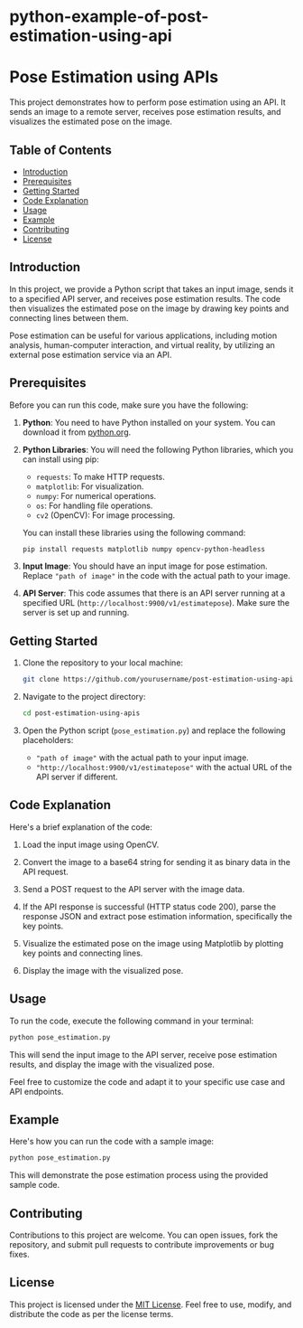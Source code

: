 # python-example-of-post-estimation-using-api
# Pose Estimation using APIs

This project demonstrates how to perform pose estimation using an API. It sends an image to a remote server, receives pose estimation results, and visualizes the estimated pose on the image.

## Table of Contents

- [Introduction](#introduction)
- [Prerequisites](#prerequisites)
- [Getting Started](#getting-started)
- [Code Explanation](#code-explanation)
- [Usage](#usage)
- [Example](#example)
- [Contributing](#contributing)
- [License](#license)

## Introduction

In this project, we provide a Python script that takes an input image, sends it to a specified API server, and receives pose estimation results. The code then visualizes the estimated pose on the image by drawing key points and connecting lines between them.

Pose estimation can be useful for various applications, including motion analysis, human-computer interaction, and virtual reality, by utilizing an external pose estimation service via an API.

## Prerequisites

Before you can run this code, make sure you have the following:

1. **Python**: You need to have Python installed on your system. You can download it from [python.org](https://www.python.org/downloads/).

2. **Python Libraries**: You will need the following Python libraries, which you can install using pip:

   - `requests`: To make HTTP requests.
   - `matplotlib`: For visualization.
   - `numpy`: For numerical operations.
   - `os`: For handling file operations.
   - `cv2` (OpenCV): For image processing.

   You can install these libraries using the following command:

   ```bash
   pip install requests matplotlib numpy opencv-python-headless
   ```

3. **Input Image**: You should have an input image for pose estimation. Replace `"path of image"` in the code with the actual path to your image.

4. **API Server**: This code assumes that there is an API server running at a specified URL (`http://localhost:9900/v1/estimatepose`). Make sure the server is set up and running.

## Getting Started

1. Clone the repository to your local machine:

   ```bash
   git clone https://github.com/yourusername/post-estimation-using-apis.git
   ```

2. Navigate to the project directory:

   ```bash
   cd post-estimation-using-apis
   ```

3. Open the Python script (`pose_estimation.py`) and replace the following placeholders:

   - `"path of image"` with the actual path to your input image.
   - `"http://localhost:9900/v1/estimatepose"` with the actual URL of the API server if different.

## Code Explanation

Here's a brief explanation of the code:

1. Load the input image using OpenCV.

2. Convert the image to a base64 string for sending it as binary data in the API request.

3. Send a POST request to the API server with the image data.

4. If the API response is successful (HTTP status code 200), parse the response JSON and extract pose estimation information, specifically the key points.

5. Visualize the estimated pose on the image using Matplotlib by plotting key points and connecting lines.

6. Display the image with the visualized pose.

## Usage

To run the code, execute the following command in your terminal:

```bash
python pose_estimation.py
```

This will send the input image to the API server, receive pose estimation results, and display the image with the visualized pose.

Feel free to customize the code and adapt it to your specific use case and API endpoints.

## Example

Here's how you can run the code with a sample image:

```bash
python pose_estimation.py
```

This will demonstrate the pose estimation process using the provided sample code.

## Contributing

Contributions to this project are welcome. You can open issues, fork the repository, and submit pull requests to contribute improvements or bug fixes.

## License

This project is licensed under the [MIT License](LICENSE). Feel free to use, modify, and distribute the code as per the license terms.
